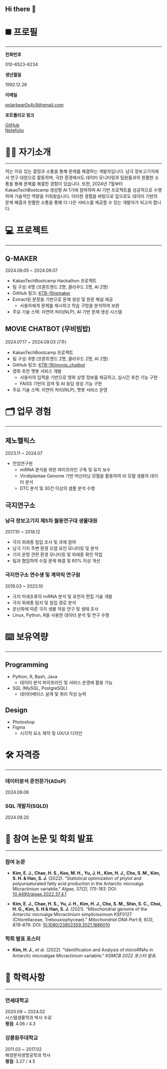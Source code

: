 ## Hi there 👋
# ◼️ 프로필

---

**전화번호**

010-6523-6234

**생년월일**

1992.12.26

**이메일**

polarbear0x4c9@gmail.com

**포트폴리오 링크**

[GitHub](https://github.com/)  
[Notefolio](https://notefolio.net/)

# 👨‍💻 자기소개

---

저는 이유 있는 결정과 소통을 통해 문제를 해결하는 개발자입니다. 남극 장보고기지에서 연구 대원으로 활동하며, 극한 환경에서도 데이터 모니터링과 팀원들과의 원활한 소통을 통해 문제를 해결한 경험이 있습니다. 또한, 2024년 7월부터 KakaoTechBootcamp 생성형 AI 1기에 참여하여 AI 기반 프로젝트를 성공적으로 수행하며 기술적인 역량을 키워왔습니다. 이러한 경험을 바탕으로 앞으로도 데이터 기반의 문제 해결과 원활한 소통을 통해 더 나은 서비스를 제공할 수 있는 개발자가 되고자 합니다.

# 💻 프로젝트

---

## Q-MAKER

2024.09.05 ~ 2024.09.07

- KakaoTechBootcamp Hackathon 프로젝트
- 팀 구성: 6명 (프론트엔드 2명, 클라우드 2명, AI 2명)
- GitHub 링크: [KTB-19/qmaker](https://github.com/KTB-19/qmaker)
- Extract된 문장을 기반으로 문제 생성 및 원문 해설 제공
  - 사용자에게 문제를 제시하고 학습 구멍을 분석하여 보완
- 주요 기술 스택: 자연어 처리(NLP), AI 기반 문제 생성 시스템

## MOVIE CHATBOT (무비빔밥)

2024.07.17 ~ 2024.09.03 (7주)

- KakaoTechBootcamp 프로젝트
- 팀 구성: 6명 (프론트엔드 2명, 클라우드 2명, AI 2명)
- GitHub 링크: [KTB-19/movie_chatbot](https://github.com/KTB-19/movie_chatbot)
- 영화 추천 챗봇 서비스 개발
  - 사용자의 입력을 기반으로 영화 상영 정보를 제공하고, 실시간 추천 기능 구현
  - FAISS 기반의 검색 및 AI 응답 생성 기능 구현
- 주요 기술 스택: 자연어 처리(NLP), 챗봇 서비스 운영

# 🗂️ 업무 경험

---

## 제노헬릭스

2023.11 ~ 2024.07

- 전임연구원
    - miRNA 분석을 위한 파이프라인 구축 및 유지 보수
    - Viridiplantae Genome 기반 머신러닝 모델을 활용하여 비 모델 생물의 데이터 분석
    - DTC 분석 및 30건 이상의 샘플 분석 수행

## 극지연구소

### 남극 장보고기지 제5차 월동연구대 생물대원

2017.10 ~ 2018.12

- 극지 외래종 침입 조사 및 과제 참여
- 남극 기지 주변 환경 오염 요인 모니터링 및 분석
- 기지 운영 관련 환경 모니터링 및 외래종 확인 작업
- 팀과 협업하여 수질 문제 해결 및 60% 이상 개선

### 극지연구소 연수생 및 계약직 연구원

2019.03 ~ 2023.10

- 극지 미세조류의 miRNA 분석 및 유전자 편집 기술 개발
- 극지 외래종 탐지 및 침입 경로 분석
- 온난화에 따른 극지 생물 적응 연구 및 생태 조사
- Linux, Python, R을 사용한 데이터 분석 및 연구 수행

# ⌨️ 보유역량

---

## Programming

- Python, R, Bash, Java
    - 데이터 분석 파이프라인 및 서비스 운영에 활용 가능
- SQL (MySQL, PostgreSQL)
    - 데이터베이스 설계 및 쿼리 작성 능력

## Design

- Photoshop
- Figma
    - 시각적 요소 제작 및 UX/UI 디자인

# 🛠 자격증

---

### 데이터분석 준전문가(ADsP)

2024.09.06

### SQL 개발자(SQLD)

2024.09.20

# 📜 참여 논문 및 학회 발표

---

### 참여 논문

- **Kim, E. J., Chae, H. S., Koo, M. H., Yu, J. H., Kim, H. J., Cho, S. M., Kim, S. H. & Han, S. J.** (2022). "Statistical optimization of phytol and polyunsaturated fatty acid production in the Antarctic microalga Micractinium variabile." *Algae, 37(2), 175-183*. DOI: [10.4490/algae.2022.37.4.1](https://doi.org/10.4490/algae.2022.37.4.1)

- **Kim, E. J., Chae, H. S., Yu, J. H., Kim, H. J., Cho, S. M., Shin, S. C., Choi, H. G., Kim, S. H & Han, S. J.** (2021). "Mitochondrial genome of the Antarctic microalga Micractinium simplicissimum KSF0127 (Chlorellaceae, Trebouxiophyceae)." *Mitochondrial DNA Part B, 6(3), 878-879*. DOI: [10.1080/23802359.2021.1886010](https://doi.org/10.1080/23802359.2021.1886010)

### 학회 발표 포스터

- **Kim, H. J.**, et al. (2022). "Identification and Analysis of microRNAs in Antarctic microalgae Micractinium variabile." *KSMCB 2022 포스터 발표*.

# 🏫 학력사항

---

### 연세대학교

2020.09 ~ 2024.02  
시스템생물학과 박사 수료  
**평점**: 4.06 / 4.3

### 강릉원주대학교

2011.03 ~ 2017.02  
해양분자생명공학과 학사  
**평점**: 3.27 / 4.5

<!--
**KHyunJoong/KHyunjoong** is a ✨ _special_ ✨ repository because its `README.md` (this file) appears on your GitHub profile.

Here are some ideas to get you started:

- 🔭 I’m currently working on ...
- 🌱 I’m currently learning ...
- 👯 I’m looking to collaborate on ...
- 🤔 I’m looking for help with ...
- 💬 Ask me about ...
- 📫 How to reach me: ...
- 😄 Pronouns: ...
- ⚡ Fun fact: ...
-->

